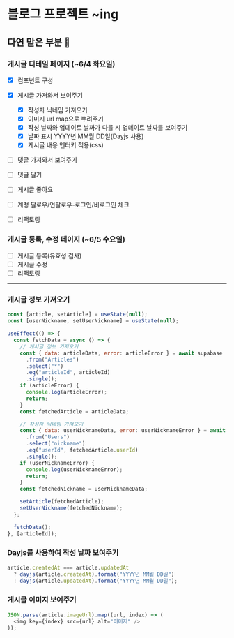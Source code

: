 # 블로그 프로젝트 ~ing

## 다연 맡은 부분 💪

### 게시글 디테일 페이지 (~6/4 화요일)

- [x] 컴포넌트 구성
- [x] 게시글 가져와서 보여주기

  - [x] 작성자 닉네임 가져오기
  - [x] 이미지 url map으로 뿌려주기
  - [x] 작성 날짜와 업데이트 날짜가 다를 시 업데이트 날짜를 보여주기
  - [x] 날짜 표시 YYYY년 MM월 DD일(Dayjs 사용)
  - [x] 게시글 내용 엔터키 적용(css)

- [ ] 댓글 가져와서 보여주기
- [ ] 댓글 달기
- [ ] 게시글 좋아요
- [ ] 계정 팔로우/언팔로우-로그인/비로그인 체크
- [ ] 리팩토링

### 게시글 등록, 수정 페이지 (~6/5 수요일)

- [ ] 게시글 등록(유효성 검사)
- [ ] 게시글 수정
- [ ] 리팩토링

---

### 게시글 정보 가져오기

```js
const [article, setArticle] = useState(null);
const [userNickname, setUserNickname] = useState(null);

useEffect(() => {
  const fetchData = async () => {
    // 게시글 정보 가져오기
    const { data: articleData, error: articleError } = await supabase
      .from("Articles")
      .select("*")
      .eq("articleId", articleId)
      .single();
    if (articleError) {
      console.log(articleError);
      return;
    }
    const fetchedArticle = articleData;

    // 작성자 닉네임 가져오기
    const { data: userNicknameData, error: userNicknameError } = await supabase
      .from("Users")
      .select("nickname")
      .eq("userId", fetchedArticle.userId)
      .single();
    if (userNicknameError) {
      console.log(userNicknameError);
      return;
    }
    const fetchedNickname = userNicknameData;

    setArticle(fetchedArticle);
    setUserNickname(fetchedNickname);
  };

  fetchData();
}, [articleId]);
```

### Dayjs를 사용하여 작성 날짜 보여주기

```js
article.createdAt === article.updatedAt
  ? dayjs(article.createdAt).format("YYYY년 MM월 DD일")
  : dayjs(article.updatedAt).format("YYYY년 MM월 DD일");
```

### 게시글 이미지 보여주기

```js
JSON.parse(article.imageUrl).map((url, index) => (
  <img key={index} src={url} alt="이미지" />
));
```
